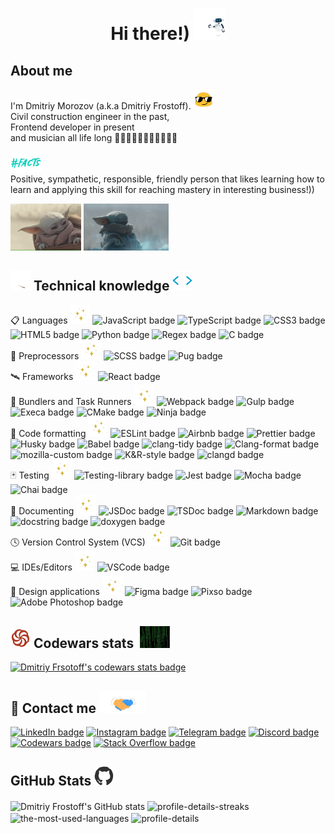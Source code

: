 <!--title start-->
<h1 align="center">Hi there!) <img src="./src/images/droid_welcome.gif" height="50" width="50" alt="robot greeting"></h1>
<!--title end-->
<!--about me start-->
<section>
  <h2>About me</h2>    
  <span>I'm Dmitriy Morozov (a.k.a Dmitriy Frostoff). <img src="./src/images/smile_with_eyeglasses.gif" height="32" width="32" alt="badass smile winking"><br>
  Civil construction engineer in the past, <br>
  Frontend developer in present <br>
  and musician all life long 🎼🎸🎤🎹🎹🎹🎹🎹🎹🎹🥁</span>
  <p>
    <img src="./src/images/facts.gif" height="32" alt="facts word animated">
    <br>
    Positive, sympathetic, responsible, friendly person that likes learning how to learn and applying this skill for reaching mastery in interesting business!))
  </p>
  <img src="./src/images/grogu_to_journey.gif" alt="Grogu enjoy trip" height="75"> <img src="./src/images/grogu_meditation.gif" alt="Grogu meditate" height="75">
</section>
<!--about me end-->
<!--Languages and technologies start-->
<section>
  <h2>
    <img src="./src/images/magic_wand.gif" width="32" alt="magic wand gif">
    Technical knowledge
    <img src="./src/images/code_tag.gif" width="32" alt="animated empty closing html tag"></h2>   
  <div>
    <span>
      📋 Languages
      <img src="./src/images/spark_twinkle.gif" width="32" alt="sparkle gif">
    </span>
    <img src="https://img.shields.io/badge/-javascript-%23090909?style=for-the-badge&logo=javascript" height="24" alt="JavaScript badge">
    <img src="https://img.shields.io/badge/-typescript-%23090909?style=for-the-badge&logo=typescript" height="24" alt="TypeScript badge">
    <img src="https://img.shields.io/badge/css-%23090909.svg?style=for-the-badge&logo=css&logoColor=%23663399" height="24" alt="CSS3 badge">
    <img src="https://img.shields.io/badge/-HTML5-%23090909?style=for-the-badge&logo=HTML5" height="24" alt="HTML5 badge">
    <img src="https://img.shields.io/badge/python-%23090909?style=for-the-badge&logo=python&logoColor=ffdd54" height="24" alt="Python badge">
    <img src="https://img.shields.io/badge/Regex-%23090909?style=for-the-badge&logo=Regex&logoColor=ffdd54" height="24" alt="Regex badge">
    <img src="https://img.shields.io/badge/-C-%23090909?style=for-the-badge&logo=C&logoColor=0078D4" height="24" alt="C badge">
  </div>
  <div>
    <span>
      🚀 Preprocessors
      <img src="./src/images/spark_twinkle.gif" width="32" alt="sparkle gif">
    </span>
    <img src="https://img.shields.io/badge/-scss-%23090909?style=for-the-badge&logo=sass" height="24" alt="SCSS badge">
    <img src="https://img.shields.io/badge/Pug-CCC5B2?style=for-the-badge&logo=pug&logoColor=8F6905" height="24" alt="Pug badge">  
  </div>
  <div>
    <span>
      🛰️ Frameworks
      <img src="./src/images/spark_twinkle.gif" width="32" alt="sparkle gif">
    </span>
    <img src="https://img.shields.io/badge/-react-%23090909?style=for-the-badge&logo=react" height="24" alt="React badge">
  </div>
  <div>
    <span>
      🥤 Bundlers and Task Runners
      <img src="./src/images/spark_twinkle.gif" width="32" alt="sparkle gif">
    </span>
    <img src="https://img.shields.io/badge/-webpack-%23090909?style=for-the-badge&logo=webpack" height="24" alt="Webpack badge">
    <img src="https://img.shields.io/badge/-gulp-%23090909?style=for-the-badge&logo=gulp" height="24" alt="Gulp badge">
    <img src="https://img.shields.io/badge/-execa-%23090909?style=for-the-badge&logo=execa" height="24" alt="Execa badge">
    <img src="https://img.shields.io/badge/-CMake-%23090909?style=for-the-badge&logo=CMake&logoColor=0078D4" height="24" alt="CMake badge">
    <img src="https://img.shields.io/badge/-ninja-%23090909?style=for-the-badge&logo=ninja" height="24" alt="Ninja badge">
  </div>
  <div>
    <span>
      📐 Code formatting
      <img src="./src/images/spark_twinkle.gif" width="32" alt="sparkle gif">
    </span>
    <img src="https://img.shields.io/badge/-ESLint-%23090909?style=for-the-badge&logo=ESLint&logoColor=341BAB" height="24" alt="ESLint badge">
    <img src="https://img.shields.io/badge/-Airbnb-%23090909?style=for-the-badge&logo=Airbnb&logoColor=23ff5a5f" height="24" alt="Airbnb badge">
    <img src="https://img.shields.io/badge/-prettier-%23090909?style=for-the-badge&logo=prettier&logoColor=F7BA3E" height="24" alt="Prettier badge">
    <img src="https://img.shields.io/badge/Husky-%23090909?style=for-the-badge&logo=furrynetwork&logoColor=F05032" height="24" alt="Husky badge">
    <img src="https://img.shields.io/badge/-Babel-%23090909?style=for-the-badge&logo=Babel&logoColor=FFFF56" height="24" alt="Babel badge">
     <img src="https://img.shields.io/badge/-clang--tidy-%23090909?style=for-the-badge&logo=clang-tidy" height="24" alt="clang-tidy badge">
    <img src="https://img.shields.io/badge/-clang--format-%23090909?style=for-the-badge&logo=clang-format" height="24" alt="Clang-format badge">
    <img src="https://img.shields.io/badge/-mozilla--custom-%23090909?style=for-the-badge&logo=mozilla--custom" height="24" alt="mozilla-custom badge">
    <img src="https://img.shields.io/badge/-K&R--style-%23090909?style=for-the-badge&logo=K&R--style" height="24" alt="K&R-style badge">
    <img src="https://img.shields.io/badge/-clangd-%23090909?style=for-the-badge&logo=clangd" height="24" alt="clangd badge">
  </div>
  <div>
    <span>
      🃏 Testing
      <img src="./src/images/spark_twinkle.gif" width="32" alt="sparkle gif">
    </span>
    <img src="https://img.shields.io/badge/-TestingLibrary-%23090909?style=for-the-badge&logo=testing-library&logoColor=99424f" height="24" alt="Testing-library badge">
    <img src="https://img.shields.io/badge/jest-%23090909?style=for-the-badge&logo=jest&logoColor=99424f" height="24" alt="Jest badge">
    <img src="https://img.shields.io/badge/mocha-%23090909?style=for-the-badge&logo=mocha&logoColor=8d6748" height="24" alt="Mocha badge">
    <img src="https://img.shields.io/badge/chai-%23090909?style=for-the-badge&logo=chai&logoColor=a40802" height="24" alt="Chai badge">
  </div>
  <div>
    <span>
      📜 Documenting
      <img src="./src/images/spark_twinkle.gif" width="32" alt="sparkle gif">
    </span>    
    <img src="https://img.shields.io/badge/JSDoc-%23090909.svg?style=for-the-badge&logo=JSDoc&logoColor=white&logoColor=%23E34234" height="24" alt="JSDoc badge">
    <img src="https://img.shields.io/badge/TSDoc-%23090909.svg?style=for-the-badge&logo=TSDoc&logoColor=white&logoColor=%23E34234" height="24" alt="TSDoc badge">
    <img src="https://img.shields.io/badge/Markdown-%23090909.svg?style=for-the-badge&logo=Markdown&logoColor=white&logoColor=%23E34234" height="24" alt="Markdown badge">
    <img src="https://img.shields.io/badge/-docstring-%23090909?style=for-the-badge&logo=docstring" height="24" alt="docstring badge">
    <img src="https://img.shields.io/badge/-doxygen-%23090909?style=for-the-badge&logo=doxygen" height="24" alt="doxygen badge">
  </div>
  <div>
    <span>
      🕓 Version Control System (VCS)
      <img src="./src/images/spark_twinkle.gif" width="32" alt="sparkle gif">
    </span>    
    <img src="https://img.shields.io/badge/git-%23090909.svg?style=for-the-badge&logo=git&logoColor=white&logoColor=%23E34234" height="24" alt="Git badge">
  </div>
  <div>
    <span>
      💻 IDEs/Editors
      <img src="./src/images/spark_twinkle.gif" width="32" alt="sparkle gif">
    </span>
    <img src="https://img.shields.io/badge/Visual%20Studio%20Code-%23090909?style=for-the-badge&logo=visual%20studio%20code&logoColor=%231572B6" height="24" alt="VSCode badge">
  </div>
  <div>
    <span>
      🎨 Design applications
      <img src="./src/images/spark_twinkle.gif" width="32" alt="sparkle gif">
    </span>
    <img src="https://img.shields.io/badge/-figma-%23090909?style=for-the-badge&logo=figma&logoColor=F24E1E" height="24" alt="Figma badge">
    <img src="https://img.shields.io/badge/-pixso-%23090909?style=for-the-badge&logo=pixso&logoColor=472C6A" height="24" alt="Pixso badge">
    <img src="https://img.shields.io/badge/-adobe%20photoshop-%23090909?style=for-the-badge&logo=adobe%20photoshop&logoColor=1572B6" height="24" alt="Adobe Photoshop badge">
  </div>
</section>
<!--Languages and technologies end-->
<!--Codewars info start-->
<section>
  <h2>
    <img src="./src/images/codewars_logo.gif" alt="codewars logo" width="32"> Codewars stats &nbsp;<img src="./src/images/lines_of_code.gif" width="48" alt="strings of code runnig up - down as in matrix"></h2>
  <a href="https://www.codewars.com/users/rsschool_78dcfb24c923f558" target="_blank"><img src="https://www.codewars.com/users/rsschool_78dcfb24c923f558/badges/large" alt="Dmitriy Frsotoff's codewars stats badge"></a>
</section>
<!--Codewars info end-->
<!--Contact me start-->
<section>
  <h2> 📱 Contact me <img src='./src/images/handshake.gif' width="75" alt="handshake gif'"></h2>    
  <a href="https://www.linkedin.com/in/dmitriy-frostoff/"><img height="24" src="https://custom-icon-badges.demolab.com/badge/LinkedIn-%23090909?logo=linkedin-white&logoColor=0077B5" alt="LinkedIn badge"></a>
  <a href="https://www.instagram.com/dmitriy.frostoff/"><img height="24" src="https://img.shields.io/badge/-instagram-%23090909?style=for-the-badge&logo=instagram&logoColor=%23e56969" alt="Instagram badge"></a>
  <a href="https://t.me/Dmitriy_Frostoff"><img height="24" src="https://img.shields.io/badge/-telegram-%23090909?style=for-the-badge&logo=telegram" alt="Telegram badge"></a>
  <a href="https://discord.com/channels/@Dmitriy-Frostoff#9603"><img height="24" src="https://img.shields.io/badge/-Discord-%23090909?style=for-the-badge&logo=Discord" alt="Discord badge"></a>
  <a href="https://www.codewars.com/users/rsschool_78dcfb24c923f558"><img height="24" src="https://img.shields.io/badge/-Codewars-%23090909?style=for-the-badge&logo=Codewars&logoColor=%23E34234" alt="Codewars badge"></a>
  <a href="https://stackoverflow.com/users/20705648/dmitriy-frostoff"><img height="24" src="https://img.shields.io/badge/-Stackoverflow-%23090909?style=for-the-badge&logo=stack-overflow&logoColor=%23FF4433" alt="Stack Overflow badge"></a>
</section>
<!--Contact me end-->
<!--GitHub Stats start-->
<section>
  <h2> GitHub Stats <img src="./src/images/github_logo.gif" width="32" alt="GitHub logo"> </h2>
  <img height=200 align="center" src="https://github-readme-stats.vercel.app/api?username=Dmitriy-Frostoff&theme=tokyonight&show_icons=true&hide_border=false&count_private=true&border_color=bb9af7" alt="Dmitriy Frostoff's GitHub stats">
  <img height=200 align="center" src="https://github-readme-streak-stats.herokuapp.com/?user=Dmitriy-Frostoff&theme=tokyonight&hide_border=false&border=73daca" alt="profile-details-streaks">
  <img height=200 align="center" src="https://github-readme-stats.vercel.app/api/top-langs/?username=Dmitriy-Frostoff&layout=compact&theme=tokyonight&border_color=73daca" alt="the-most-used-languages">
  <img height=200 align="center" src="http://github-profile-summary-cards.vercel.app/api/cards/profile-details?username=Dmitriy-Frostoff&theme=tokyonight&layout=compact" alt="profile-details">
</section>
<!--GitHub Stats end-->
